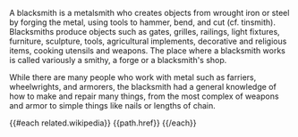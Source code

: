 A blacksmith is a metalsmith who creates objects from wrought iron or steel by forging the metal, using tools to hammer, bend, and cut (cf. tinsmith). Blacksmiths produce objects such as gates, grilles, railings, light fixtures, furniture, sculpture, tools, agricultural implements, decorative and religious items, cooking utensils and weapons. The place where a blacksmith works is called variously a smithy, a forge or a blacksmith's shop.

While there are many people who work with metal such as farriers, wheelwrights, and armorers, the blacksmith had a general knowledge of how to make and repair many things, from the most complex of weapons and armor to simple things like nails or lengths of chain.

{{#each related.wikipedia}}
{{path.href}}
{{/each}}
